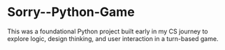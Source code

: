 # Sorry--Python-Game
This was a foundational Python project built early in my CS journey to explore logic, design thinking, and user interaction in a turn-based game.
